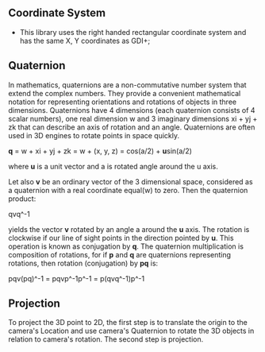 ﻿## Coordinate System ##
- This library uses the right handed rectangular coordinate system and has the same X, Y coordinates as GDI+;

## Quaternion ##

In mathematics, quaternions are a non-commutative number system that extend the complex numbers.
They provide a convenient mathematical notation for representing orientations and rotations of objects in three
 dimensions. Quaternions have 4 dimensions (each quaternion consists of 4 scalar numbers), one real dimension w 
and 3 imaginary dimensions xi + yj + zk that can describe an axis of rotation and an angle.
Quaternions are often used in 3D engines to rotate points in space quickly.

**q** = w + xi + yj + zk = w + (x, y, z) = cos(a/2) + **u**sin(a/2)

where **u** is a unit vector and a is rotated angle around the u axis.

Let also **v** be an ordinary vector of the 3 dimensional space, considered as a quaternion with a real 
coordinate equal(w) to zero. Then the quaternion product:

qvq^-1

yields the vector **v** rotated by an angle a around the **u** axis. The rotation is clockwise if our line
 of sight points in the direction pointed by **u**. This operation is known as conjugation by **q**. 
The quaternion multiplication is composition of rotations, for if **p** and **q** are quaternions representing
 rotations, then rotation (conjugation) by **pq** is:

pqv(pq)^-1 = pqvp^-1p^-1 = p(qvq^-1)p^-1

## Projection ##
To project the 3D point to 2D, the first step is to translate the origin to the camera's Location and use camera's
 Quaternion to rotate the 3D objects in relation to camera's rotation. The second step is projection.